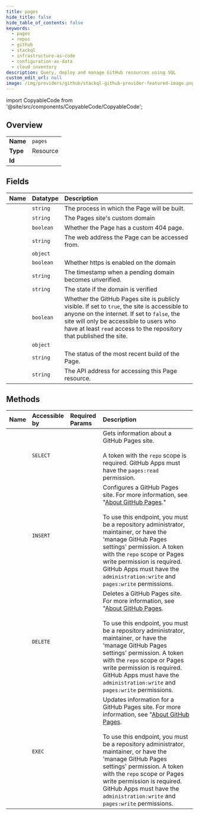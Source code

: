 ```yaml
---
title: pages
hide_title: false
hide_table_of_contents: false
keywords:
  - pages
  - repos
  - github    
  - stackql
  - infrastructure-as-code
  - configuration-as-data
  - cloud inventory
description: Query, deploy and manage GitHub resources using SQL
custom_edit_url: null
image: /img/providers/github/stackql-github-provider-featured-image.png
---
```


import CopyableCode from '@site/src/components/CopyableCode/CopyableCode';




## Overview
<table><tbody>
<tr><td><b>Name</b></td><td><code>pages</code></td></tr>
<tr><td><b>Type</b></td><td>Resource</td></tr>
<tr><td><b>Id</b></td><td><CopyableCode code="github.repos.pages" /></td></tr>
</tbody></table>

## Fields
| Name | Datatype | Description |
|:-----|:---------|:------------|
| <CopyableCode code="build_type" /> | `string` | The process in which the Page will be built. |
| <CopyableCode code="cname" /> | `string` | The Pages site's custom domain |
| <CopyableCode code="custom_404" /> | `boolean` | Whether the Page has a custom 404 page. |
| <CopyableCode code="html_url" /> | `string` | The web address the Page can be accessed from. |
| <CopyableCode code="https_certificate" /> | `object` |  |
| <CopyableCode code="https_enforced" /> | `boolean` | Whether https is enabled on the domain |
| <CopyableCode code="pending_domain_unverified_at" /> | `string` | The timestamp when a pending domain becomes unverified. |
| <CopyableCode code="protected_domain_state" /> | `string` | The state if the domain is verified |
| <CopyableCode code="public" /> | `boolean` | Whether the GitHub Pages site is publicly visible. If set to `true`, the site is accessible to anyone on the internet. If set to `false`, the site will only be accessible to users who have at least `read` access to the repository that published the site. |
| <CopyableCode code="source" /> | `object` |  |
| <CopyableCode code="status" /> | `string` | The status of the most recent build of the Page. |
| <CopyableCode code="url" /> | `string` | The API address for accessing this Page resource. |
## Methods
| Name | Accessible by | Required Params | Description |
|:-----|:--------------|:----------------|:------------|
| <CopyableCode code="get_pages" /> | `SELECT` | <CopyableCode code="owner, repo" /> | Gets information about a GitHub Pages site.<br /><br />A token with the `repo` scope is required. GitHub Apps must have the `pages:read` permission. |
| <CopyableCode code="create_pages_site" /> | `INSERT` | <CopyableCode code="owner, repo" /> | Configures a GitHub Pages site. For more information, see "[About GitHub Pages](/github/working-with-github-pages/about-github-pages)."<br /><br />To use this endpoint, you must be a repository administrator, maintainer, or have the 'manage GitHub Pages settings' permission. A token with the `repo` scope or Pages write permission is required. GitHub Apps must have the `administration:write` and `pages:write` permissions. |
| <CopyableCode code="delete_pages_site" /> | `DELETE` | <CopyableCode code="owner, repo" /> | Deletes a GitHub Pages site. For more information, see "[About GitHub Pages](/github/working-with-github-pages/about-github-pages).<br /><br />To use this endpoint, you must be a repository administrator, maintainer, or have the 'manage GitHub Pages settings' permission. A token with the `repo` scope or Pages write permission is required. GitHub Apps must have the `administration:write` and `pages:write` permissions. |
| <CopyableCode code="update_information_about_pages_site" /> | `EXEC` | <CopyableCode code="owner, repo" /> | Updates information for a GitHub Pages site. For more information, see "[About GitHub Pages](/github/working-with-github-pages/about-github-pages).<br /><br />To use this endpoint, you must be a repository administrator, maintainer, or have the 'manage GitHub Pages settings' permission. A token with the `repo` scope or Pages write permission is required. GitHub Apps must have the `administration:write` and `pages:write` permissions. |
